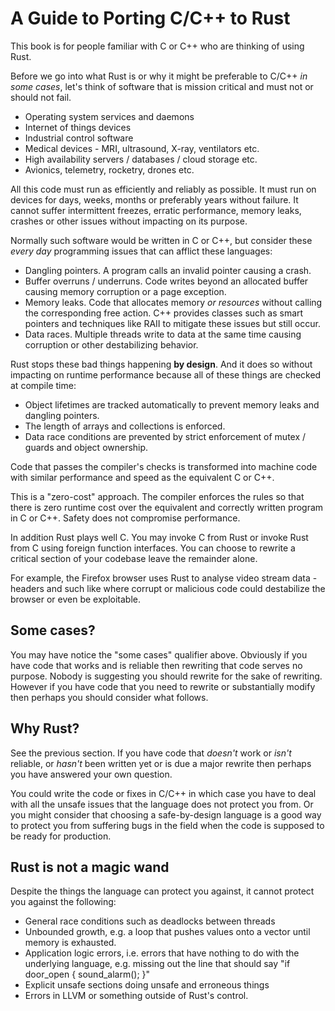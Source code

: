 # A Guide to Porting C/C++ to Rust

This book is for people familiar with C or C++ who are thinking of using Rust.

Before we go into what Rust is or why it might be preferable to C/C++ _in some cases_, let's think of software that is mission critical and must not or should not fail.

* Operating system services and daemons
* Internet of things devices
* Industrial control software
* Medical devices - MRI, ultrasound, X-ray, ventilators etc.
* High availability servers / databases / cloud storage etc.
* Avionics, telemetry, rocketry, drones etc.

All this code must run as efficiently and reliably as possible. It must run on devices for days, weeks, months or preferably years without failure. It cannot suffer intermittent freezes, erratic performance, memory leaks, crashes or other issues without impacting on its purpose.

Normally such software would be written in C or C++, but consider these _every day_ programming issues that can afflict these languages:

* Dangling pointers. A program calls an invalid pointer causing a crash.
* Buffer overruns / underruns. Code writes beyond an allocated buffer causing memory corruption or a page exception.
* Memory leaks. Code that allocates memory _or resources_ without calling the corresponding free action. C++ provides classes such as smart pointers and techniques like RAII to mitigate these issues but still occur.
* Data races. Multiple threads write to data at the same time causing corruption or other destabilizing behavior.

Rust stops these bad things happening **by design**. And it does so without impacting on runtime performance because all of these things are checked at compile time:

* Object lifetimes are tracked automatically to prevent memory leaks and dangling pointers.
* The length of arrays and collections is enforced.
* Data race conditions are prevented by strict enforcement of mutex / guards and object ownership.

Code that passes the compiler's checks is transformed into machine code with similar performance and speed as the equivalent C or C++.

This is a "zero-cost" approach. The compiler enforces the rules so that there is zero runtime cost over the equivalent and correctly written program in C or C++. Safety does not compromise performance.

In addition Rust plays well C. You may invoke C from Rust or invoke Rust from C using foreign function interfaces. You can choose to rewrite a critical section of your codebase leave the remainder alone.

For example, the Firefox browser uses Rust to analyse video stream data - headers and such like where corrupt or malicious code could destabilize the browser or even be exploitable.

## Some cases?

You may have notice the "some cases" qualifier above. Obviously if you have code that works and is reliable then rewriting that code serves no purpose. Nobody is suggesting you should rewrite for the sake of rewriting. However if you have code that you need to rewrite or substantially modify then perhaps you should consider what follows.

## Why Rust?

See the previous section. If you have code that _doesn't_ work or _isn't_ reliable, or _hasn't_ been written yet or is due a major rewrite then perhaps you have answered your own question.

You could write the code or fixes in C/C++ in which case you have to deal with all the unsafe issues that the language does not protect you from. Or you might consider that choosing a safe-by-design language is a good way to protect you from suffering bugs in the field when the code is supposed to be ready for production.

## Rust is not a magic wand

Despite the things the language can protect you against, it cannot protect you against the following:

* General race conditions such as deadlocks between threads
* Unbounded growth, e.g. a loop that pushes values onto a vector until memory is exhausted.
* Application logic errors, i.e. errors that have nothing to do with the underlying language, e.g. missing out the line that should say "if door\_open { sound\_alarm\(\); }"
* Explicit unsafe sections doing unsafe and erroneous things
* Errors in LLVM or something outside of Rust's control.



